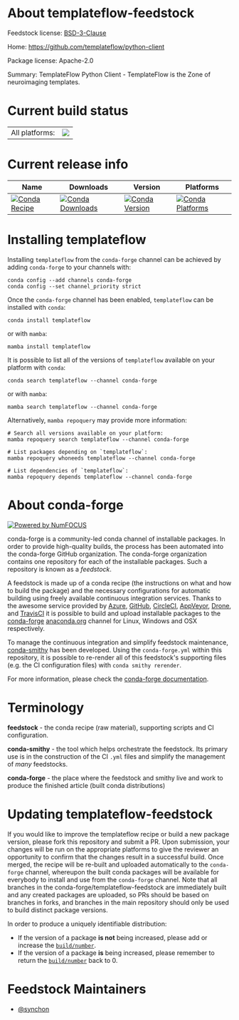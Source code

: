 About templateflow-feedstock
============================

Feedstock license: [BSD-3-Clause](https://github.com/conda-forge/templateflow-feedstock/blob/main/LICENSE.txt)

Home: https://github.com/templateflow/python-client

Package license: Apache-2.0

Summary: TemplateFlow Python Client - TemplateFlow is the Zone of neuroimaging templates.

Current build status
====================


<table><tr><td>All platforms:</td>
    <td>
      <a href="https://dev.azure.com/conda-forge/feedstock-builds/_build/latest?definitionId=23024&branchName=main">
        <img src="https://dev.azure.com/conda-forge/feedstock-builds/_apis/build/status/templateflow-feedstock?branchName=main">
      </a>
    </td>
  </tr>
</table>

Current release info
====================

| Name | Downloads | Version | Platforms |
| --- | --- | --- | --- |
| [![Conda Recipe](https://img.shields.io/badge/recipe-templateflow-green.svg)](https://anaconda.org/conda-forge/templateflow) | [![Conda Downloads](https://img.shields.io/conda/dn/conda-forge/templateflow.svg)](https://anaconda.org/conda-forge/templateflow) | [![Conda Version](https://img.shields.io/conda/vn/conda-forge/templateflow.svg)](https://anaconda.org/conda-forge/templateflow) | [![Conda Platforms](https://img.shields.io/conda/pn/conda-forge/templateflow.svg)](https://anaconda.org/conda-forge/templateflow) |

Installing templateflow
=======================

Installing `templateflow` from the `conda-forge` channel can be achieved by adding `conda-forge` to your channels with:

```
conda config --add channels conda-forge
conda config --set channel_priority strict
```

Once the `conda-forge` channel has been enabled, `templateflow` can be installed with `conda`:

```
conda install templateflow
```

or with `mamba`:

```
mamba install templateflow
```

It is possible to list all of the versions of `templateflow` available on your platform with `conda`:

```
conda search templateflow --channel conda-forge
```

or with `mamba`:

```
mamba search templateflow --channel conda-forge
```

Alternatively, `mamba repoquery` may provide more information:

```
# Search all versions available on your platform:
mamba repoquery search templateflow --channel conda-forge

# List packages depending on `templateflow`:
mamba repoquery whoneeds templateflow --channel conda-forge

# List dependencies of `templateflow`:
mamba repoquery depends templateflow --channel conda-forge
```


About conda-forge
=================

[![Powered by
NumFOCUS](https://img.shields.io/badge/powered%20by-NumFOCUS-orange.svg?style=flat&colorA=E1523D&colorB=007D8A)](https://numfocus.org)

conda-forge is a community-led conda channel of installable packages.
In order to provide high-quality builds, the process has been automated into the
conda-forge GitHub organization. The conda-forge organization contains one repository
for each of the installable packages. Such a repository is known as a *feedstock*.

A feedstock is made up of a conda recipe (the instructions on what and how to build
the package) and the necessary configurations for automatic building using freely
available continuous integration services. Thanks to the awesome service provided by
[Azure](https://azure.microsoft.com/en-us/services/devops/), [GitHub](https://github.com/),
[CircleCI](https://circleci.com/), [AppVeyor](https://www.appveyor.com/),
[Drone](https://cloud.drone.io/welcome), and [TravisCI](https://travis-ci.com/)
it is possible to build and upload installable packages to the
[conda-forge](https://anaconda.org/conda-forge) [anaconda.org](https://anaconda.org/)
channel for Linux, Windows and OSX respectively.

To manage the continuous integration and simplify feedstock maintenance,
[conda-smithy](https://github.com/conda-forge/conda-smithy) has been developed.
Using the ``conda-forge.yml`` within this repository, it is possible to re-render all of
this feedstock's supporting files (e.g. the CI configuration files) with ``conda smithy rerender``.

For more information, please check the [conda-forge documentation](https://conda-forge.org/docs/).

Terminology
===========

**feedstock** - the conda recipe (raw material), supporting scripts and CI configuration.

**conda-smithy** - the tool which helps orchestrate the feedstock.
                   Its primary use is in the construction of the CI ``.yml`` files
                   and simplify the management of *many* feedstocks.

**conda-forge** - the place where the feedstock and smithy live and work to
                  produce the finished article (built conda distributions)


Updating templateflow-feedstock
===============================

If you would like to improve the templateflow recipe or build a new
package version, please fork this repository and submit a PR. Upon submission,
your changes will be run on the appropriate platforms to give the reviewer an
opportunity to confirm that the changes result in a successful build. Once
merged, the recipe will be re-built and uploaded automatically to the
`conda-forge` channel, whereupon the built conda packages will be available for
everybody to install and use from the `conda-forge` channel.
Note that all branches in the conda-forge/templateflow-feedstock are
immediately built and any created packages are uploaded, so PRs should be based
on branches in forks, and branches in the main repository should only be used to
build distinct package versions.

In order to produce a uniquely identifiable distribution:
 * If the version of a package **is not** being increased, please add or increase
   the [``build/number``](https://docs.conda.io/projects/conda-build/en/latest/resources/define-metadata.html#build-number-and-string).
 * If the version of a package **is** being increased, please remember to return
   the [``build/number``](https://docs.conda.io/projects/conda-build/en/latest/resources/define-metadata.html#build-number-and-string)
   back to 0.

Feedstock Maintainers
=====================

* [@synchon](https://github.com/synchon/)

